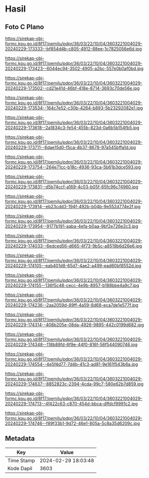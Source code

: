 # Hasil

## Foto C Plano

https://sirekap-obj-formc.kpu.go.id/8f17/pemilu/pdpr/36/03/22/10/04/3603221004029-20240229-173333--bf854d4b-c805-4912-88ee-1c7825056e6d.jpg

https://sirekap-obj-formc.kpu.go.id/8f17/pemilu/pdpr/36/03/22/10/04/3603221004029-20240229-173423--6044ec94-3502-4905-a2bc-557e0b0af0bd.jpg

https://sirekap-obj-formc.kpu.go.id/8f17/pemilu/pdpr/36/03/22/10/04/3603221004029-20240229-173502--cd21e41d-46bf-418e-8714-3693c70de56e.jpg

https://sirekap-obj-formc.kpu.go.id/8f17/pemilu/pdpr/36/03/22/10/04/3603221004029-20240229-173534--164c7e52-c30b-4264-b893-5b23292082e1.jpg

https://sirekap-obj-formc.kpu.go.id/8f17/pemilu/pdpr/36/03/22/10/04/3603221004029-20240229-173618--2a1834c3-fe54-455b-823d-0a6b5b154fb5.jpg

https://sirekap-obj-formc.kpu.go.id/8f17/pemilu/pdpr/36/03/22/10/04/3603221004029-20240229-173711--6dae15d0-f5ca-4b37-8678-97a545bffa1d.jpg

https://sirekap-obj-formc.kpu.go.id/8f17/pemilu/pdpr/36/03/22/10/04/3603221004029-20240229-173754--264e71cc-b18c-4936-93ca-5b61b3dce593.jpg

https://sirekap-obj-formc.kpu.go.id/8f17/pemilu/pdpr/36/03/22/10/04/3603221004029-20240229-173831--d5b74ccf-a169-4c03-b05f-65fc96c74960.jpg

https://sirekap-obj-formc.kpu.go.id/8f17/pemilu/pdpr/36/03/22/10/04/3603221004029-20240229-173914--eb23cdd3-194f-492b-b04b-9e552d774e2f.jpg

https://sirekap-obj-formc.kpu.go.id/8f17/pemilu/pdpr/36/03/22/10/04/3603221004029-20240229-173954--9177b191-aaba-4efa-b0aa-9bf2e726e2c3.jpg

https://sirekap-obj-formc.kpu.go.id/8f17/pemilu/pdpr/36/03/22/10/04/3603221004029-20240229-174033--6edced56-d665-4f73-9b5c-a8519b6d26e6.jpg

https://sirekap-obj-formc.kpu.go.id/8f17/pemilu/pdpr/36/03/22/10/04/3603221004029-20240229-174105--eab401d8-65d7-4ae2-a499-ead60bf8552d.jpg

https://sirekap-obj-formc.kpu.go.id/8f17/pemilu/pdpr/36/03/22/10/04/3603221004029-20240229-174155--136f5c48-cecc-4e9b-8957-b188bbe4a9c7.jpg

https://sirekap-obj-formc.kpu.go.id/8f17/pemilu/pdpr/36/03/22/10/04/3603221004029-20240229-174236--2aa2059d-89ff-4a59-8d68-eca7de1e577f.jpg

https://sirekap-obj-formc.kpu.go.id/8f17/pemilu/pdpr/36/03/22/10/04/3603221004029-20240229-174314--408b205e-08da-4926-9895-442c0199d682.jpg

https://sirekap-obj-formc.kpu.go.id/8f17/pemilu/pdpr/36/03/22/10/04/3603221004029-20240229-174348--118b88fd-6f9e-44f0-816f-56f544090746.jpg

https://sirekap-obj-formc.kpu.go.id/8f17/pemilu/pdpr/36/03/22/10/04/3603221004029-20240229-174554--4e5f4d77-7d4b-41c3-ad81-9e161f543b6a.jpg

https://sirekap-obj-formc.kpu.go.id/8f17/pemilu/pdpr/36/03/22/10/04/3603221004029-20240229-174637--8852823c-2394-4cda-99c7-580e62b7d859.jpg

https://sirekap-obj-formc.kpu.go.id/8f17/pemilu/pdpr/36/03/22/10/04/3603221004029-20240229-174713--4f422c63-c870-454d-bbca-dffdcf9991c2.jpg

https://sirekap-obj-formc.kpu.go.id/8f17/pemilu/pdpr/36/03/22/10/04/3603221004029-20240229-174746--f89f33b1-9d72-46e1-805a-5c8a35d6209c.jpg


## Metadata

| Key        | Value               |
| ---------- | ------------------- |
| Time Stamp | 2024-02-29 18:03:48 |
| Kode Dapil | 3603                |




